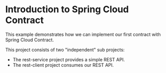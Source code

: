 # Introduction to Spring Cloud Contract

This example demonstrates how we can implement our first contract
with Spring Cloud Contract. 

This project consists of two "independent" sub projects:

* The rest-service project provides a simple REST API.
* The rest-client project consumes our REST API.
